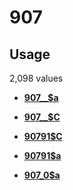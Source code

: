 # 907

## Usage

2,098 values

-   **[907\_\_$a](../../tags/907/907__a-1.md)**  

-   **[907\_\_$C](../../tags/907/907__c-2.md)**  

-   **[90791$C](../../tags/907/90791c-3.md)**  

-   **[90791$a](../../tags/907/90791a-4.md)**  

-   **[907\_0$a](../../tags/907/907_0a-5.md)**  


